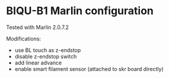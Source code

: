# BIQU-B1 Marlin configuration

Tested with Marlin 2.0.7.2

Modifications:
- use BL touch as z-endstop
- disable z-endstop switch
- add linear advance
- enable smart filament sensor (attached to skr board directly)
